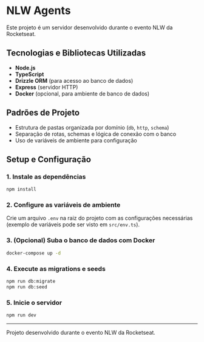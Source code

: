 # NLW Agents

Este projeto é um servidor desenvolvido durante o evento NLW da Rocketseat.

## Tecnologias e Bibliotecas Utilizadas

- **Node.js**
- **TypeScript**
- **Drizzle ORM** (para acesso ao banco de dados)
- **Express** (servidor HTTP)
- **Docker** (opcional, para ambiente de banco de dados)

## Padrões de Projeto

- Estrutura de pastas organizada por domínio (`db`, `http`, `schema`)
- Separação de rotas, schemas e lógica de conexão com o banco
- Uso de variáveis de ambiente para configuração

## Setup e Configuração

### 1. Instale as dependências

```bash
npm install
```

### 2. Configure as variáveis de ambiente

Crie um arquivo `.env` na raiz do projeto com as configurações necessárias (exemplo de variáveis pode ser visto em `src/env.ts`).

### 3. (Opcional) Suba o banco de dados com Docker

```bash
docker-compose up -d
```

### 4. Execute as migrations e seeds

```bash
npm run db:migrate
npm run db:seed
```

### 5. Inicie o servidor

```bash
npm run dev
```

---

Projeto desenvolvido durante o evento NLW da Rocketseat.
